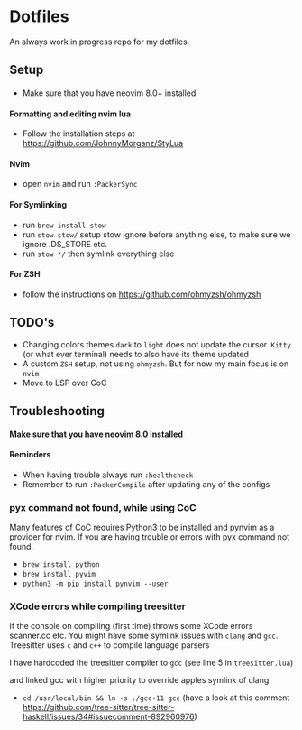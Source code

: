 # Dotfiles
An always work in progress repo for my dotfiles.

## Setup

####
- Make sure that you have neovim 8.0+ installed

#### Formatting and editing nvim lua
 - Follow the installation steps at https://github.com/JohnnyMorganz/StyLua

#### Nvim
- open `nvim` and run `:PackerSync`

#### For Symlinking
- run `brew install stow`
- run `stow stow/` setup stow ignore before anything else, to make sure we ignore .DS_STORE etc.
- run `stow */` then symlink everything else

#### For ZSH
- follow the instructions on https://github.com/ohmyzsh/ohmyzsh

## TODO's
- Changing colors themes `dark` to `light` does not update the cursor. `Kitty` (or what ever terminal) needs to also have its theme updated
- A custom `ZSH` setup, not using `ohmyzsh`. But for now my main focus is on `nvim`
- Move to LSP over CoC

## Troubleshooting

#### Make sure that you have neovim 8.0 installed

#### Reminders 
- When having trouble always run `:healthcheck`
- Remember to run `:PackerCompile` after updating any of the configs

### pyx command not found, while using CoC
Many features of CoC requires Python3 to be installed and pynvim as a provider for nvim. 
If you are having trouble or errors with pyx command not found.
- `brew install python`
- `brew install pyvim` 
- `python3 -m pip install pynvim --user`

### XCode errors while compiling treesitter
If the console on compiling (first time) throws some XCode errors scanner.cc etc.
You might have some symlink issues with `clang` and `gcc`. Treesitter uses `c` and `c++` to compile language parsers

I have hardcoded the treesitter compiler to `gcc` (see line 5 in `treesitter.lua`)

and linked gcc with higher priority to override apples symlink of clang:
- `cd /usr/local/bin && ln -s ./gcc-11 gcc` 
(have a look at this comment https://github.com/tree-sitter/tree-sitter-haskell/issues/34#issuecomment-892960976)


